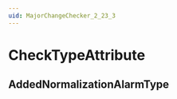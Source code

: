 ```yaml
---
uid: MajorChangeChecker_2_23_3
---
```


# CheckTypeAttribute

## AddedNormalizationAlarmType

<!-- Description, Properties, ... sections are auto-generated. -->
<!-- REPLACE ME AUTO-GENERATION -->

<!-- Uncomment to add extra details -->
<!--### Details-->

<!-- Uncomment to add example code -->
<!--### Example code-->

